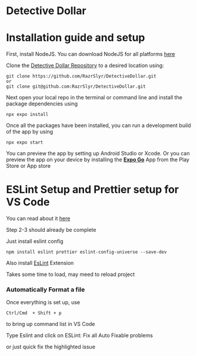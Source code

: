 # Detective Dollar

# Installation guide and setup
First, install NodeJS. You can download NodeJS for all platforms [here](
https://nodejs.org/en/download)

Clone the [Detective Dollar Repository](https://github.com/RazrSlyr/DetectiveDollar) to a desired location using:
```
git clone https://github.com/RazrSlyr/DetectiveDollar.git
or
git clone git@github.com:RazrSlyr/DetectiveDollar.git
``` 
Next open your local repo in the terminal or command line and install the package dependencies using

```
npx expo install
```
Once all the packages have been installed, you can run a development build of the app by using
```
npx expo start
```
You can preview the app by setting up Android Studio or Xcode. 
Or you can preview the app on your device by installing the [**Expo Go**](https://expo.dev/client) App from the Play Store or App store

# ESLint Setup and Prettier setup for VS Code
You can read about it [here](https://docs.expo.dev/guides/using-eslint/)

Step 2-3 should already be complete

Just install eslint config

```
npm install eslint prettier eslint-config-universe --save-dev
```

Also install [EsLint](https://marketplace.visualstudio.com/items?itemName=dbaeumer.vscode-eslint) Extension 

Takes some time to load, may meed to reload project


### Automatically Format a file
Once everything is set up, use
```
Ctrl/Cmd  + Shift + p
``` 
to bring up command list in VS Code

Type Eslint and click on ESLint: Fix all Auto Fixable problems

or just quick fix the highlighted issue
     